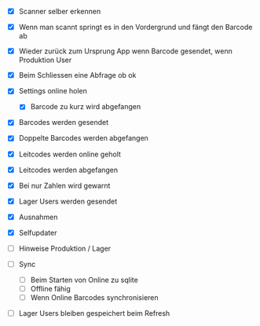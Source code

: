 - [x] Scanner selber erkennen
- [x] Wenn man scannt springt es in den Vordergrund und fängt den Barcode ab
- [x] Wieder zurück zum Ursprung App wenn Barcode gesendet, wenn Produktion User
- [x] Beim Schliessen eine Abfrage ob ok
- [x] Settings online holen 
    - [x] Barcode zu kurz wird abgefangen
- [x] Barcodes werden gesendet
- [x] Doppelte Barcodes werden abgefangen
- [x] Leitcodes werden online geholt
- [x] Leitcodes werden abgefangen
- [x] Bei nur Zahlen wird gewarnt
- [x] Lager Users werden gesendet

- [x] Ausnahmen
- [x] Selfupdater
- [ ] Hinweise Produktion / Lager
- [ ] Sync
    - [ ] Beim Starten von Online zu sqlite
    - [ ] Offline fähig
    - [ ] Wenn Online Barcodes synchronisieren
- [ ] Lager Users bleiben gespeichert 
beim Refresh

